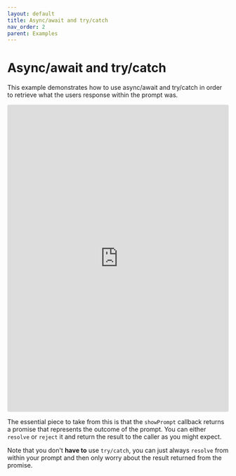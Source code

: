 ```yaml
---
layout: default
title: Async/await and try/catch
nav_order: 2
parent: Examples
---
```


# Async/await and try/catch

This example demonstrates how to use async/await and try/catch in order to retrieve what the users response within the prompt was.

<iframe src="https://codesandbox.io/embed/async-useprompt-u50zi?fontsize=13&hidenavigation=1&theme=light&view=editor&module=/src/App.js,/src/styles.css"
  style="width:100%; height:700px; border:0; border-radius: 4px; overflow:hidden;"
  title="Async usePrompt"
  allow="accelerometer; ambient-light-sensor; camera; encrypted-media; geolocation; gyroscope; hid; microphone; midi; payment; usb; vr; xr-spatial-tracking"
  sandbox="allow-forms allow-modals allow-popups allow-presentation allow-same-origin allow-scripts"
></iframe>

The essential piece to take from this is that the `showPrompt` callback returns a promise that represents the outcome of the prompt. You can either `resolve` or `reject` it and return the result to the caller as you might expect.

Note that you don't **have to** use `try/catch`, you can just always `resolve` from within your prompt and then only worry about the result returned from the promise.
